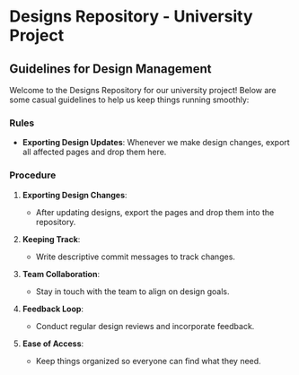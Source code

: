 # Designs Repository - University Project

## Guidelines for Design Management

Welcome to the Designs Repository for our university project! Below are some casual guidelines to help us keep things running smoothly:

### Rules

- **Exporting Design Updates**: Whenever we make design changes, export all affected pages and drop them here.

### Procedure

1. **Exporting Design Changes**:
   - After updating designs, export the pages and drop them into the repository.

2. **Keeping Track**:
   - Write descriptive commit messages to track changes.

3. **Team Collaboration**:
   - Stay in touch with the team to align on design goals.

4. **Feedback Loop**:
   - Conduct regular design reviews and incorporate feedback.

5. **Ease of Access**:
   - Keep things organized so everyone can find what they need.
